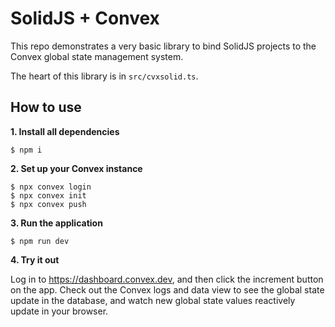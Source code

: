 # SolidJS + Convex

This repo demonstrates a very basic library to bind SolidJS projects to the
Convex global state management system.

The heart of this library is in `src/cvxsolid.ts`.

## How to use

**1. Install all dependencies**

    $ npm i

**2. Set up your Convex instance**

    $ npx convex login
    $ npx convex init
    $ npx convex push

**3. Run the application**

    $ npm run dev

**4. Try it out**

Log in to https://dashboard.convex.dev, and then click the increment button
on the app. Check out the Convex logs and data view to see the global state
update in the database, and watch new global state values reactively update
in your browser.
